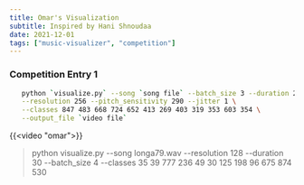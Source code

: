 ```yaml
---
title: Omar's Visualization
subtitle: Inspired by Hani Shnoudaa
date: 2021-12-01
tags: ["music-visualizer", "competition"]
---
```


### Competition Entry 1

```bash
   python `visualize.py` --song `song file` --batch_size 3 --duration 25 \
   --resolution 256 --pitch_sensitivity 290 --jitter 1 \
   --classes 847 483 668 724 652 413 269 403 319 353 603 354 \
   --output_file `video file`
```

{{<video "omar">}}

>python visualize.py --song longa79.wav  --resolution 128  --duration 30 --batch_size 4  --classes 35 39 777 236 49 30 125 198 96 675 874 530